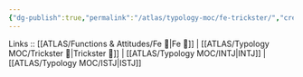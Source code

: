 ```yaml
---
{"dg-publish":true,"permalink":"/atlas/typology-moc/fe-trickster/","created":"2023-01-05T12:07:06.676+01:00","updated":"2023-04-08T10:59:04.073+02:00"}
---
```


Links :: [[ATLAS/Functions & Attitudes/Fe 💉\|Fe 💉]] | [[ATLAS/Typology MOC/Trickster 🤡\|Trickster 🤡]] | [[ATLAS/Typology MOC/INTJ\|INTJ]] | [[ATLAS/Typology MOC/ISTJ\|ISTJ]]